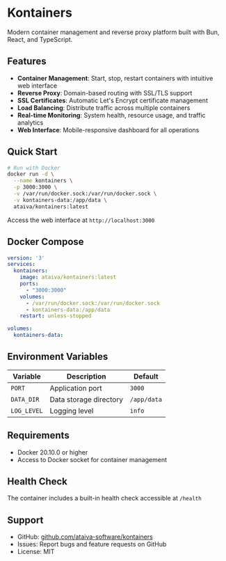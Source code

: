 # Kontainers

Modern container management and reverse proxy platform built with Bun, React, and TypeScript.

## Features

- **Container Management**: Start, stop, restart containers with intuitive web interface
- **Reverse Proxy**: Domain-based routing with SSL/TLS support
- **SSL Certificates**: Automatic Let's Encrypt certificate management
- **Load Balancing**: Distribute traffic across multiple containers
- **Real-time Monitoring**: System health, resource usage, and traffic analytics
- **Web Interface**: Mobile-responsive dashboard for all operations

## Quick Start

```bash
# Run with Docker
docker run -d \
  --name kontainers \
  -p 3000:3000 \
  -v /var/run/docker.sock:/var/run/docker.sock \
  -v kontainers-data:/app/data \
  ataiva/kontainers:latest
```

Access the web interface at `http://localhost:3000`

## Docker Compose

```yaml
version: '3'
services:
  kontainers:
    image: ataiva/kontainers:latest
    ports:
      - "3000:3000"
    volumes:
      - /var/run/docker.sock:/var/run/docker.sock
      - kontainers-data:/app/data
    restart: unless-stopped

volumes:
  kontainers-data:
```

## Environment Variables

| Variable | Description | Default |
|----------|-------------|---------|
| `PORT` | Application port | `3000` |
| `DATA_DIR` | Data storage directory | `/app/data` |
| `LOG_LEVEL` | Logging level | `info` |

## Requirements

- Docker 20.10.0 or higher
- Access to Docker socket for container management

## Health Check

The container includes a built-in health check accessible at `/health`

## Support

- GitHub: [github.com/ataiva-software/kontainers](https://github.com/ataiva-software/kontainers)
- Issues: Report bugs and feature requests on GitHub
- License: MIT
